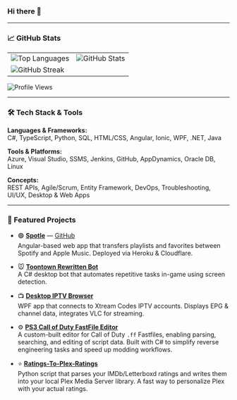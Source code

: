 ### Hi there 👋
---

### 📈 GitHub Stats

<!-- Using pure HTML table to avoid Markdown table borders -->
<table border="0" cellspacing="0" cellpadding="0">
  <tr>
    <td>
      <img src="https://github-readme-stats.vercel.app/api/top-langs/?username=primetime43&layout=compact&theme=dark" alt="Top Languages">
    </td>
    <td>
      <img src="https://github-readme-stats.vercel.app/api?username=primetime43&show_icons=true&theme=dark" alt="GitHub Stats">
    </td>
  </tr>
  <tr>
    <td colspan="2">
      <img src="https://github-readme-streak-stats.herokuapp.com/?user=primetime43&theme=dark&ring=e73737&currStreakNum=ffffff&hide_border=true&background=0E1118" alt="GitHub Streak">
    </td>
  </tr>
</table>

<div align="left">
  <img src="https://komarev.com/ghpvc/?username=primetime43&color=brightgreen" alt="Profile Views">
</div>

---

### 🛠️ Tech Stack & Tools

**Languages & Frameworks:**  
C#, TypeScript, Python, SQL, HTML/CSS, Angular, Ionic, WPF, .NET, Java

**Tools & Platforms:**  
Azure, Visual Studio, SSMS, Jenkins, GitHub, AppDynamics, Oracle DB, Linux

**Concepts:**  
REST APIs, Agile/Scrum, Entity Framework, DevOps, Troubleshooting, UI/UX, Desktop & Web Apps

---

### 🌟 Featured Projects

- 🟢 [**Spotle**](https://www.spotletransfer.com/) — [GitHub](https://github.com/primetime43/spotle-public-site)  
  Angular-based web app that transfers playlists and favorites between Spotify and Apple Music. Deployed via Heroku & Cloudflare.

- 🐭 [**Toontown Rewritten Bot**](https://github.com/primetime43/Toontown-Rewritten-Bot)  
  A C# desktop bot that automates repetitive tasks in-game using screen detection.

- 📺 [**Desktop IPTV Browser**](https://github.com/primetime43/Desktop-IPTV-Browser)  
  WPF app that connects to Xtream Codes IPTV accounts. Displays EPG & channel data, integrates VLC for streaming.

- ⚙️ [**PS3 Call of Duty FastFile Editor**](https://github.com/primetime43/Call-of-Duty-FastFile-Editor-For-PS3)  
  A custom-built editor for Call of Duty `.ff` Fastfiles, enabling parsing, searching, and editing of script data. Built with C# to simplify reverse engineering tasks and speed up modding workflows.

- ⭐ [**Ratings-To-Plex-Ratings**](https://github.com/primetime43/Ratings-To-Plex-Ratings)  
  Python script that parses your IMDb/Letterboxd ratings and writes them into your local Plex Media Server library. A fast way to personalize Plex with your actual ratings.
